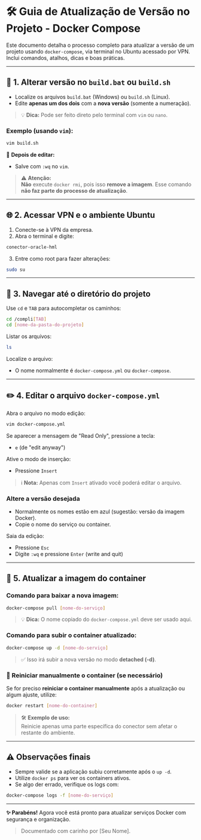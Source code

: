 # 🛠️ Guia de Atualização de Versão no Projeto - Docker Compose

Este documento detalha o processo completo para atualizar a versão de um projeto usando `docker-compose`, via terminal no Ubuntu acessado por VPN. Inclui comandos, atalhos, dicas e boas práticas.

---

## 📄 1. Alterar versão no `build.bat` ou `build.sh`

- Localize os arquivos `build.bat` (Windows) ou `build.sh` (Linux).
- Edite **apenas um dos dois** com a **nova versão** (somente a numeração).

> 💡 **Dica:** Pode ser feito direto pelo terminal com `vim` ou `nano`.

### Exemplo (usando `vim`):

```bash
vim build.sh
```

🔁 **Depois de editar:**
- Salve com `:wq` no `vim`.

> ⚠️ **Atenção:**  
**Não** execute `docker rmi`, pois isso **remove a imagem**. Esse comando **não faz parte do processo de atualização**.

---

## 🌐 2. Acessar VPN e o ambiente Ubuntu

1. Conecte-se à VPN da empresa.
2. Abra o terminal e digite:

```bash
conector-oracle-hml
```

3. Entre como root para fazer alterações:

```bash
sudo su
```

---

## 📁 3. Navegar até o diretório do projeto

Use `cd` e `TAB` para autocompletar os caminhos:

```bash
cd /compli[TAB]
cd [nome-da-pasta-do-projeto]
```

Listar os arquivos:

```bash
ls
```

Localize o arquivo:
- O nome normalmente é `docker-compose.yml` ou `docker-compose`.

---

## ✏️ 4. Editar o arquivo `docker-compose.yml`

Abra o arquivo no modo edição:

```bash
vim docker-compose.yml
```

Se aparecer a mensagem de "Read Only", pressione a tecla:
- `e` (de "edit anyway")

Ative o modo de inserção:
- Pressione `Insert`

> ℹ️ **Nota:** Apenas com `Insert` ativado você poderá editar o arquivo.

### Altere a versão desejada

- Normalmente os nomes estão em azul (sugestão: versão da imagem Docker).
- Copie o nome do serviço ou container.

Saia da edição:
- Pressione `Esc`
- Digite `:wq` e pressione `Enter` (write and quit)

---

## 🚀 5. Atualizar a imagem do container

### Comando para baixar a nova imagem:

```bash
docker-compose pull [nome-do-serviço]
```

> 💡 **Dica:** O nome copiado do `docker-compose.yml` deve ser usado aqui.

### Comando para subir o container atualizado:

```bash
docker-compose up -d [nome-do-serviço]
```

> ✅ Isso irá subir a nova versão no modo **detached (-d)**.

### 🔄 Reiniciar manualmente o container (se necessário)

Se for preciso **reiniciar o container manualmente** após a atualização ou algum ajuste, utilize:

```bash
docker restart [nome-do-container]
```

> 🛠️ **Exemplo de uso:**  
> Reinicie apenas uma parte específica do conector sem afetar o restante do ambiente.

---

## ⚠️ Observações finais

- Sempre valide se a aplicação subiu corretamente após o `up -d`.
- Utilize `docker ps` para ver os containers ativos.
- Se algo der errado, verifique os logs com:

```bash
docker-compose logs -f [nome-do-serviço]
```

---

**✨ Parabéns!** Agora você está pronto para atualizar serviços Docker com segurança e organização. 

> Documentado com carinho por [Seu Nome].
